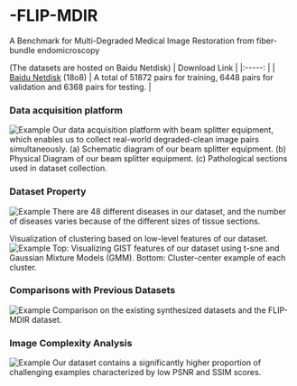 # -FLIP-MDIR
A Benchmark for Multi-Degraded Medical Image Restoration from fiber-bundle endomicroscopy

(The datasets are hosted on Baidu Netdisk)
| Download Link |
|:-----: |
| [Baidu Netdisk](https://pan.baidu.com/s/1YkCvpEBmSlK01CWr6u8VPw) (18o8) | A total of 51872 pairs for training, 6448 pairs for validation and 6368 pairs for testing. |

### Data acquisition platform 
![Example]()
Our data acquisition platform with beam splitter equipment, which enables us to collect real-world degraded-clean image pairs simultaneously. (a) Schematic diagram of our beam splitter equipment.
(b) Physical Diagram of our beam splitter equipment. (c) Pathological sections used in dataset collection.

### Dataset Property
![Example]()
There are 48 different diseases in our dataset, and the number of diseases varies because of the different sizes of tissue sections.

Visualization of clustering based on low-level features of our dataset. 
![Example]()
Top: Visualizing GIST features of our dataset using t-sne and Gaussian Mixture Models (GMM). Bottom: Cluster-center example of each cluster.

### Comparisons with Previous Datasets
![Example]()
Comparison on the existing synthesized datasets and the FLIP-MDIR dataset.

### Image Complexity Analysis
![Example]()
Our dataset contains a significantly higher proportion of challenging examples characterized by low PSNR and SSIM scores.
